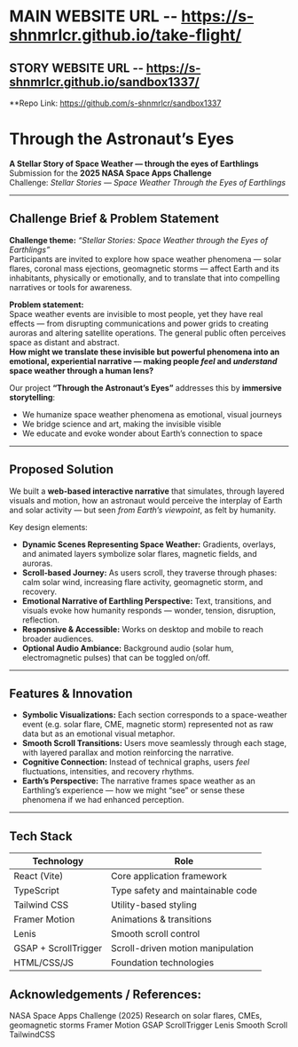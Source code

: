 # MAIN WEBSITE URL -- https://s-shnmrlcr.github.io/take-flight/

## STORY WEBSITE URL -- https://s-shnmrlcr.github.io/sandbox1337/

**Repo Link: https://github.com/s-shnmrlcr/sandbox1337

#  Through the Astronaut’s Eyes  
**A Stellar Story of Space Weather — through the eyes of Earthlings**  
Submission for the **2025 NASA Space Apps Challenge**  
Challenge: *Stellar Stories — Space Weather Through the Eyes of Earthlings*

---

##  Challenge Brief & Problem Statement

**Challenge theme:** *“Stellar Stories: Space Weather through the Eyes of Earthlings”*  
Participants are invited to explore how space weather phenomena — solar flares, coronal mass ejections, geomagnetic storms — affect Earth and its inhabitants, physically or emotionally, and to translate that into compelling narratives or tools for awareness.

**Problem statement:**  
Space weather events are invisible to most people, yet they have real effects — from disrupting communications and power grids to creating auroras and altering satellite operations. The general public often perceives space as distant and abstract.  
**How might we translate these invisible but powerful phenomena into an emotional, experiential narrative — making people *feel* and *understand* space weather through a human lens?**

Our project **“Through the Astronaut’s Eyes”** addresses this by **immersive storytelling**:  
- We humanize space weather phenomena as emotional, visual journeys  
- We bridge science and art, making the invisible visible  
- We educate and evoke wonder about Earth’s connection to space

---

##  Proposed Solution

We built a **web-based interactive narrative** that simulates, through layered visuals and motion, how an astronaut would perceive the interplay of Earth and solar activity — but seen *from Earth’s viewpoint*, as felt by humanity.  

Key design elements:

- **Dynamic Scenes Representing Space Weather:** Gradients, overlays, and animated layers symbolize solar flares, magnetic fields, and auroras.  
- **Scroll-based Journey:** As users scroll, they traverse through phases: calm solar wind, increasing flare activity, geomagnetic storm, and recovery.  
- **Emotional Narrative of Earthling Perspective:** Text, transitions, and visuals evoke how humanity responds — wonder, tension, disruption, reflection.  
- **Responsive & Accessible:** Works on desktop and mobile to reach broader audiences.  
- **Optional Audio Ambiance:** Background audio (solar hum, electromagnetic pulses) that can be toggled on/off.

---

##  Features & Innovation

-  **Symbolic Visualizations:** Each section corresponds to a space-weather event (e.g. solar flare, CME, magnetic storm) represented not as raw data but as an emotional visual metaphor.  
-  **Smooth Scroll Transitions:** Users move seamlessly through each stage, with layered parallax and motion reinforcing the narrative.  
-  **Cognitive Connection:** Instead of technical graphs, users *feel* fluctuations, intensities, and recovery rhythms.  
-  **Earth’s Perspective:** The narrative frames space weather as an Earthling’s experience — how we might “see” or sense these phenomena if we had enhanced perception.

---

##  Tech Stack

| Technology | Role |
|------------|------|
| React (Vite) | Core application framework |
| TypeScript | Type safety and maintainable code |
| Tailwind CSS | Utility-based styling |
| Framer Motion | Animations & transitions |
| Lenis | Smooth scroll control |
| GSAP + ScrollTrigger | Scroll-driven motion manipulation |
| HTML/CSS/JS | Foundation technologies |

## Acknowledgements / References:

NASA Space Apps Challenge (2025)
Research on solar flares, CMEs, geomagnetic storms
Framer Motion
GSAP ScrollTrigger
Lenis Smooth Scroll
TailwindCSS


